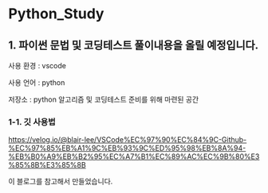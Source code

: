 # Python_Study
## 1. 파이썬 문법 및 코딩테스트 풀이내용을 올릴 예정입니다. 
사용 환경 : vscode 

사용 언어 : python

저장소 : python 알고리즘 및 코딩테스트 준비를 위해 마련된 공간 


### 1-1. 깃 사용법 
https://velog.io/@blair-lee/VSCode%EC%97%90%EC%84%9C-Github-%EC%97%85%EB%A1%9C%EB%93%9C%ED%95%98%EB%8A%94-%EB%B0%A9%EB%B2%95%EC%A7%B1%EC%89%AC%EC%9B%80%E3%85%8B%E3%85%8B


이 블로그를 참고해서 만들었습니다. 
